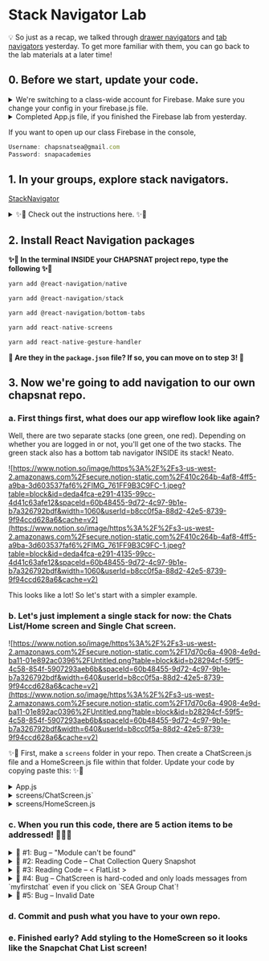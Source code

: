 # Stack Navigator Lab

💡 So just as a recap, we talked through [drawer navigators](https://github.com/Snap-Engineering-Academy-2022/chapsnat_2022/tree/main#1-explore-drawer-navigators) and [tab navigators](https://github.com/Snap-Engineering-Academy-2022/chapsnat_2022/tree/main#2-explore-tab-navigators) yesterday. To get more familiar with them, you can go back to the lab materials at a later time!

## 0. Before we start, update your code.

<details>
<summary> We're switching to a class-wide account for Firebase. Make sure you change your config in your firebase.js file.</summary>

Update your `firebase.js`  file to look like this:

```jsx
import firebase from "@firebase/app";
import "@firebase/auth";
import "@firebase/firestore";

// Your web app's Firebase configuration, which you copy-pasted from Step 6
const firebaseConfig = {
  apiKey: "AIzaSyC7CQwBSzjC_tlEiMd2Mc8Sh9Fb_Cwc1p8",
  authDomain: "chapsnat-3f4f7.firebaseapp.com",
  projectId: "chapsnat-3f4f7",
  storageBucket: "chapsnat-3f4f7.appspot.com",
  messagingSenderId: "239440555368",
  appId: "1:239440555368:web:d7d431a3733e778d273add",
  measurementId: "G-W4Y70B8JL2",
};
// Initialize Firebase

firebase.initializeApp(firebaseConfig);
let firestore = firebase.firestore();

export default firestore;
  ```

</details>

<details>  
<summary> Completed App.js file, if you finished the Firebase lab from yesterday.</summary>
    
This is the completed `App.js` file:

```jsx
//App.js
import React, { useState, useCallback, useEffect } from "react";
import { GiftedChat } from "react-native-gifted-chat";
import db from "./firebase";
import firebase from "firebase/app";

export default function App() {
  const [messages, setMessages] = useState([]);

  useEffect(() => {
    let unsubscribeFromNewSnapshots = db
      .collection("Chats")
      .doc("myfirstchat")
      .onSnapshot((snapshot) => {
        console.log("New Snapshot!");
        setMessages(snapshot.data().messages);
      });

    return function cleanupBeforeUnmounting() {
      unsubscribeFromNewSnapshots();
    };
  }, []);

  const onSend = useCallback((messages = []) => {
    db.collection("Chats")
      .doc("myfirstchat")
      .update({
        // arrayUnion appends the message to the existing array
        messages: firebase.firestore.FieldValue.arrayUnion(messages[0]),
      });
    setMessages((previousMessages) =>
      GiftedChat.append(previousMessages, messages)
    );
  }, []);

  return (
    <GiftedChat
      messages={messages}
      onSend={(messages) => onSend(messages)}
      user={{
        // current "blue bubble" user
        _id: "1",
        name: "Ashwin",
        avatar: "https://placeimg.com/140/140/any",
      }}
      inverted={true}
      showUserAvatar={true}
      renderUsernameOnMessage={true}
    />
  );
}
```
</details>


If you want to open up our class Firebase in the console, 

```jsx
Username: chapsnatsea@gmail.com
Password: snapacademies
```

## 1. In your groups, explore stack navigators.

[StackNavigator](https://snack.expo.io/@jennyhansolo/stacknavigator)

<details>
<summary> ✨💪 Check out the instructions here. ✨💪</summary>

- **[✨💪 ACTION ITEM ☑️  ]** The link between `ScreenTwo` and `ScreenToImplement` is broken!
- You will need to change `line 8` of `screens/ScreenTwo.js`
- Check line 18 - 20 within `App.js` to see what you should add in `line 8`.
- **[✨💬  DISCUSS]**  Find where these Stack Navigator-specific functions are being used throughout the app! What are they doing?
- navigate('RouteName')
    - If screen is in stack, navigates to screen; else pushes to stack
- .goBack()
    - A way to go back from within the component
- .popToTop()
    - Goes back to the first screen in the stack
- push('RouteName')
    - Pushes route on top of stack again, even if it is already in the stack
    - Different from navigate(‘RouteName’) which will go back to where the route was originally in the stack if it's already in the stack
    - [https://stackoverflow.com/questions/51090135/react-navigation-v2-difference-between-navigation-push-and-navigation-navigate](https://stackoverflow.com/questions/51090135/react-navigation-v2-difference-between-navigation-push-and-navigation-navigate)
- **[✨💬  ACTION ITEM]** Now let's discuss how to pass information from one screen to the other. They're very similar to props....
- You can think of them as props passed in with Navigation specifically.
    
    ```jsx
    navigation.navigate('RouteName', { /* params go here */ })
    
    //Example: 
    navigation.navigate('Opinions', {myParam: ‘Dogs are cool’});
    ```
    
- When you go to a specific screen, you can access the Navigation Props under the `route` object:
    
    ```jsx
    //Example
    function RouteName({ route, navigation }){
      const { myParam } = route.params;
    }
    ```
    
- In `line 8` of `ScreenToImplement.js`, pass in `route.params.message` instead of 'blahblahblah'!
- Then go to `line20` of `App.js` and change the `message` to something new!
- **[✨💪 ACTION ITEM ☑️ ]** Let's add some styling! To do that, let's first try the screenOptions prop to `Stack.Navigator` itself, in `line 16` of `App.js`. This will change the header for every single screen.
- Change the background color and header title color!
    
    ![https://www.notion.so/image/https%3A%2F%2Fs3-us-west-2.amazonaws.com%2Fsecure.notion-static.com%2Fe9b7e57c-951c-4c28-8f8c-2baf34c5f8f0%2FUntitled.png?table=block&id=0ff86320-c417-43b8-a616-6097493520b0&spaceId=60b48455-9d72-4c97-9b1e-b7a326792bdf&width=990&userId=b8cc0f5a-88d2-42e5-8739-9f94ccd628a6&cache=v2](https://www.notion.so/image/https%3A%2F%2Fs3-us-west-2.amazonaws.com%2Fsecure.notion-static.com%2Fe9b7e57c-951c-4c28-8f8c-2baf34c5f8f0%2FUntitled.png?table=block&id=0ff86320-c417-43b8-a616-6097493520b0&spaceId=60b48455-9d72-4c97-9b1e-b7a326792bdf&width=990&userId=b8cc0f5a-88d2-42e5-8739-9f94ccd628a6&cache=v2)
    

```jsx
screenOptions= {{
          headerStyle: {
            backgroundColor: '#87CEEB',
          },
          headerTitleStyle: {
            color: 'white',
            fontWeight: 'bold',
          },
        }}
```

- **[✨💪 ACTION ITEM ☑️ ]Now... what if we just wanted to change the header for a particular screen. To do that, let's first try the `options` prop to `ScreenOne`**

![https://www.notion.so/image/https%3A%2F%2Fs3-us-west-2.amazonaws.com%2Fsecure.notion-static.com%2F7dcd7389-4d9b-4864-82f5-002a9a7995b0%2FUntitled.png?table=block&id=42f98562-167f-4dba-bbca-e260ed60e6d0&spaceId=60b48455-9d72-4c97-9b1e-b7a326792bdf&width=980&userId=b8cc0f5a-88d2-42e5-8739-9f94ccd628a6&cache=v2](https://www.notion.so/image/https%3A%2F%2Fs3-us-west-2.amazonaws.com%2Fsecure.notion-static.com%2F7dcd7389-4d9b-4864-82f5-002a9a7995b0%2FUntitled.png?table=block&id=42f98562-167f-4dba-bbca-e260ed60e6d0&spaceId=60b48455-9d72-4c97-9b1e-b7a326792bdf&width=980&userId=b8cc0f5a-88d2-42e5-8739-9f94ccd628a6&cache=v2)

```jsx
options={{
            headerRight: () => (
              <Button
                title="Alert"
                onPress={() => alert('Button Pressed')}
              />
            )
          }}
```
</details>

## 2. Install React Navigation packages

**✨💪 In the terminal INSIDE your CHAPSNAT project repo, type the following ✨💪** 

```jsx
yarn add @react-navigation/native

yarn add @react-navigation/stack

yarn add @react-navigation/bottom-tabs

yarn add react-native-screens

yarn add react-native-gesture-handler
```

**👀 Are they in the `package.json` file? If so, you can move on to step 3! 👀**

## 3. Now we're going to add navigation to our own chapsnat repo.

### **a. First things first, what does our app wireflow look like again?**

Well, there are two separate stacks (one green, one red). Depending on whether you are logged in or not, you'll get one of the two stacks.  The green stack also has a bottom tab navigator INSIDE its stack! Neato. 

![https://www.notion.so/image/https%3A%2F%2Fs3-us-west-2.amazonaws.com%2Fsecure.notion-static.com%2F410c264b-4af8-4ff5-a9ba-3d603537faf6%2FIMG_761FF9B3C9FC-1.jpeg?table=block&id=deda4fca-e291-4135-99cc-4d41c63afe12&spaceId=60b48455-9d72-4c97-9b1e-b7a326792bdf&width=1060&userId=b8cc0f5a-88d2-42e5-8739-9f94ccd628a6&cache=v2](https://www.notion.so/image/https%3A%2F%2Fs3-us-west-2.amazonaws.com%2Fsecure.notion-static.com%2F410c264b-4af8-4ff5-a9ba-3d603537faf6%2FIMG_761FF9B3C9FC-1.jpeg?table=block&id=deda4fca-e291-4135-99cc-4d41c63afe12&spaceId=60b48455-9d72-4c97-9b1e-b7a326792bdf&width=1060&userId=b8cc0f5a-88d2-42e5-8739-9f94ccd628a6&cache=v2)

This looks like a lot! So let's start with a simpler example.

### **b. Let's just implement a single stack for now: the Chats List/Home screen and Single Chat screen.**

![https://www.notion.so/image/https%3A%2F%2Fs3-us-west-2.amazonaws.com%2Fsecure.notion-static.com%2F17d70c6a-4908-4e9d-ba11-01e892ac0396%2FUntitled.png?table=block&id=b28294cf-59f5-4c58-854f-5907293aeb6b&spaceId=60b48455-9d72-4c97-9b1e-b7a326792bdf&width=640&userId=b8cc0f5a-88d2-42e5-8739-9f94ccd628a6&cache=v2](https://www.notion.so/image/https%3A%2F%2Fs3-us-west-2.amazonaws.com%2Fsecure.notion-static.com%2F17d70c6a-4908-4e9d-ba11-01e892ac0396%2FUntitled.png?table=block&id=b28294cf-59f5-4c58-854f-5907293aeb6b&spaceId=60b48455-9d72-4c97-9b1e-b7a326792bdf&width=640&userId=b8cc0f5a-88d2-42e5-8739-9f94ccd628a6&cache=v2)

✨💪 First, make a `screens` folder in your repo. Then create a ChatScreen.js file and a HomeScreen.js file within that folder. Update your code by copying paste this: ✨💪 

<details>
<summary> App.js </summary>
    
```jsx
import React from "react";
import { StyleSheet } from "react-native";
import { NavigationContainer } from "@react-navigation/native";
import { createStackNavigator } from "@react-navigation/stack";
import ChatScreen from "./screens/ChatScreen";
import HomeScreen from "./screens/HomeScreen";

const Stack = createStackNavigator();

function App() {
  return (
    <NavigationContainer>
      <Stack.Navigator initialRouteName="Home">
        <Stack.Screen name="Home" component={HomeScreen} />
        <Stack.Screen name="Chat" component={ChatScreen} />
      </Stack.Navigator>
    </NavigationContainer>
  );
}

const styles = StyleSheet.create({
  container: {
    flex: 1,
    backgroundColor: "#fff",
  },
  item: {
    padding: 10,
    fontSize: 18,
    height: 44,
  },
});

export default App;
```
</details>

<details>
<summary> screens/ChatScreen.js`</summary>
    
```jsx
import React, { useState, useCallback, useEffect } from "react";
import { GiftedChat } from "react-native-gifted-chat";
import db from "./firebase";
import firebase from "firebase/app";

export default function ChatScreen({ navigation }) {
  const [messages, setMessages] = useState([]);

  useEffect(() => {
    let unsubscribeFromNewSnapshots = db
      .collection("Chats")
      .doc("myfirstchat")
      .onSnapshot((snapshot) => {
        console.log("New Snapshot!");
        setMessages(snapshot.data().messages);
      });

    return function cleanupBeforeUnmounting() {
      unsubscribeFromNewSnapshots();
    };
  }, []);

  const onSend = useCallback((messages = []) => {
    db.collection("Chats")
      .doc("myfirstchat")
      .update({
        // arrayUnion appends the message to the existing array
        messages: firebase.firestore.FieldValue.arrayUnion(messages[0]),
      });
    setMessages((previousMessages) =>
      GiftedChat.append(previousMessages, messages)
    );
  }, []);

  return (
    <GiftedChat
      messages={messages}
      onSend={(messages) => onSend(messages)}
      user={{
        // current "blue bubble" user
        _id: "1",
        name: "Ashwin",
        avatar: "https://placeimg.com/140/140/any",
      }}
      inverted={true}
      showUserAvatar={true}
      renderUsernameOnMessage={true}
    />
  );
}
```
</details>

<details>
<summary>screens/HomeScreen.js</summary>
    
```jsx
import React, { useState, useEffect } from "react";
import { FlatList, Text, View, TouchableOpacity, StyleSheet } from "react-native";
import db from "./firebase";

export default function HomeScreen({ navigation }) {
  const [chatList, setChatList] = useState([]);

  useEffect(() => {
    let chatsRef = db.collection("Chats");
    chatsRef.get().then((querySnapshot) => {
      let newChatList = [];
      querySnapshot.forEach((doc) => {
        let newChat = { ...doc.data() };
        newChat.id = doc.id;
        newChatList.push(newChat);
        console.log(newChatList);
      });
      setChatList(newChatList);
    });
  }, []);

  return (
    <View style={styles.container}>
      <FlatList
        data={chatList}
        renderItem={({ item }) => (
          <TouchableOpacity
            onPress={() => navigation.navigate("Chat")}
          >
            <Text style={styles.item}>{item.id}</Text>
          </TouchableOpacity>
        )}
      />
    </View>
  );
}

const styles = StyleSheet.create({
  container: {
    flex: 1,
    backgroundColor: "#fff",
  },
  item: {
    padding: 10,
    fontSize: 18,
    height: 44,
  },
});
```
</details>
    

### **c. When you run this code, there are 5 action items to be addressed!  🐛🐛🐛**

<details>
<summary> 🐛 #1: Bug – "Module can't be found"</summary>

  - In both `HomeScreen.js` and `ChatScreen.js`, we need to change the import statement `import db from "./firebase";` slightly because we nested these files inside a folder. Can you figure out how?
      
      ![https://www.notion.so/image/https%3A%2F%2Fs3-us-west-2.amazonaws.com%2Fsecure.notion-static.com%2F9d570319-550b-43ee-bd18-929a071aa32b%2FUntitled.png?table=block&id=9c197f95-f95b-4bcb-ba80-a61507fb4830&spaceId=60b48455-9d72-4c97-9b1e-b7a326792bdf&width=1060&userId=b8cc0f5a-88d2-42e5-8739-9f94ccd628a6&cache=v2](https://www.notion.so/image/https%3A%2F%2Fs3-us-west-2.amazonaws.com%2Fsecure.notion-static.com%2F9d570319-550b-43ee-bd18-929a071aa32b%2FUntitled.png?table=block&id=9c197f95-f95b-4bcb-ba80-a61507fb4830&spaceId=60b48455-9d72-4c97-9b1e-b7a326792bdf&width=1060&userId=b8cc0f5a-88d2-42e5-8739-9f94ccd628a6&cache=v2)
      
      - Solution to check
          
          `import db from "../firebase";`
</details>
          
<details>
<summary>👀 #2: Reading Code – Chat Collection Query Snapshot</summary>
    
What is this `useEffect` doing? It's being called right as your screen loads. 

- 💪**Go through each line of this function with your partners and make sure you understand what is going on! ⁉️If you get stuck, ask a teaching team member to join you.⁉️**
    - Some references you might find helpful:
        - [https://firebase.google.com/docs/firestore/query-data/queries](https://firebase.google.com/docs/firestore/query-data/queries)
        - [https://developer.mozilla.org/en-US/docs/Web/JavaScript/Reference/Operators/Spread_syntax](https://developer.mozilla.org/en-US/docs/Web/JavaScript/Reference/Operators/Spread_syntax)
        - [https://developer.mozilla.org/en-US/docs/Web/JavaScript/Reference/Global_Objects/Array/forEach](https://developer.mozilla.org/en-US/docs/Web/JavaScript/Reference/Global_Objects/Array/forEach)

```jsx
useEffect(() => {
  let chatsRef = db.collection("Chats");
  chatsRef.get().then((querySnapshot) => {
    let newChatList = [];
    querySnapshot.forEach((doc) => {
      let newChat = { ...doc.data() };
      newChat.id = doc.id;
      newChatList.push(newChat);
      console.log(newChatList);
    });
    setChatList(newChatList);
  });
}, []);
```
</details>
    
<details>
<summary>👀 #3: Reading Code – < FlatList ></summary>
    
```jsx
<FlatList
  data={chatList}
  renderItem={({ item }) => (
    <TouchableOpacity
      onPress={() => navigation.navigate("Chat")}
    >
      <Text style={styles.item}>{item.id}</Text>
    </TouchableOpacity>
  )}
/>
```

As you learned in part 4, `chatList` is a state variable that contains a list of chats! 

- We want to display these as a clickable list on the screen... but the `<ul>`  and `<ol>` elements don't exist on mobile, they only exist as web components!
- Do not fear! `<FlatList>` is here to save the day.
- 💪**Check out the documentation for <FlatList> [here](https://reactnative.dev/docs/flatlist). Then discuss with your partners:**
    - **What does the `data` prop take in as input?**
    - **What does the `renderItem` prop take in as input?**
- Add styling to the TouchableOpacity within the FlatList to give some styles to the list!
</details>

<details>
<summary>🐛 #4: Bug – ChatScreen is hard-coded and only loads messages from `myfirstchat` even if you click on `SEA Group Chat`!</summary>

- Using what you learned about `route.params` earlier (and this document about [https://reactnavigation.org/docs/params](https://reactnavigation.org/docs/params)!), can you change `HomeScreen.js` and `ChatScreen.js` so you pass in a chat id to `ChatScreen.js`
- Remember, you can use `route.params`, which are kind of like props but passed in with Navigation specifically.
    
    ```jsx
    navigation.navigate('RouteName', { /* params go here */ })
    
    //Example: 
    navigation.navigate('Chat', {chatname: item.id});
    ```
    
- Start with line 34/28 on `HomeScreen.js`
- When you go to a specific screen, you can access the Navigation Props under the `route` object:
    
    ```jsx
    //Example
    function RouteName({ route, navigation }){
      const { myParam } = route.params;
    }
    ```
    
- Then edit line 6, 12, and 25 of `ChatScreen.js`
- Solution to check
    
    Your completed code should look like this: 
    
    [https://github.com/Snap-Engineering-Academy-2021/chapsnat/blob/nav/screens/HomeScreen.js](https://github.com/Snap-Engineering-Academy-2021/chapsnat/blob/nav/screens/HomeScreen.js)
    
    [https://github.com/Snap-Engineering-Academy-2021/chapsnat/blob/nav/screens/ChatScreen.js](https://github.com/Snap-Engineering-Academy-2021/chapsnat/blob/nav/screens/ChatScreen.js)
</details>
            
<details>
<summary>🐛 #5: Bug – Invalid Date</summary>

  - We'll address this as a whole class. You can skip this for now!
      
      ![https://www.notion.so/image/https%3A%2F%2Fs3-us-west-2.amazonaws.com%2Fsecure.notion-static.com%2F72651bf4-2da7-4d30-ba99-b014eab8a73d%2FUntitled.png?table=block&id=0e4ceb08-8866-41c5-9518-821245c029df&spaceId=60b48455-9d72-4c97-9b1e-b7a326792bdf&width=1180&userId=b8cc0f5a-88d2-42e5-8739-9f94ccd628a6&cache=v2](https://www.notion.so/image/https%3A%2F%2Fs3-us-west-2.amazonaws.com%2Fsecure.notion-static.com%2F72651bf4-2da7-4d30-ba99-b014eab8a73d%2FUntitled.png?table=block&id=0e4ceb08-8866-41c5-9518-821245c029df&spaceId=60b48455-9d72-4c97-9b1e-b7a326792bdf&width=1180&userId=b8cc0f5a-88d2-42e5-8739-9f94ccd628a6&cache=v2)
</details>

### d. Commit and push what you have to your own repo.

### e. Finished early? Add styling to the HomeScreen so it looks like the Snapchat Chat List screen!